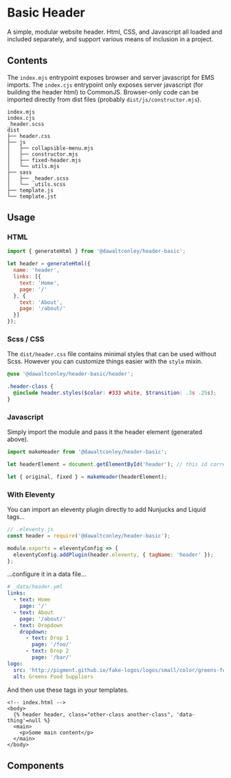 # Basic Header

A simple, modular website header. Html, CSS, and Javascript all loaded and included separately, and support various means of inclusion in a project.

## Contents

The `index.mjs` entrypoint exposes browser and server javascript for EMS imports. The `index.cjs` entrypoint only exposes server javascript (for building the header html) to CommonJS. Browser-only code can be imported directly from dist files (probably `dist/js/constructor.mjs`).

```
index.mjs
index.cjs
_header.scss
dist
├── header.css
├── js
│   ├── collapsible-menu.mjs
│   ├── constructor.mjs
│   ├── fixed-header.mjs
│   └── utils.mjs
├── sass
│   ├── _header.scss
│   └── _utils.scss
├── template.js
└── template.jst
```

## Usage

### HTML

```javascript
import { generateHtml } from '@dawaltconley/header-basic';

let header = generateHtml({
  name: 'header',
  links: [{
    text: 'Home',
    page: '/'
  }, {
    text: 'About',
    page: '/about/'
  }]
});
```

### Scss / CSS

<!-- TODO needs better documentation -->

The `dist/header.css` file contains minimal styles that can be used without Scss. However you can customize things easier with the `style` mixin.

```scss
@use '@dawaltconley/header-basic/header';

.header-class {
  @include header.styles($color: #333 white, $transition: .3s .25s);
}
```

### Javascript

Simply import the module and pass it the header element (generated above).

```javascript
import makeHeader from '@dawaltconley/header-basic';

let headerElement = document.getElementById('header'); // this id corresponds to the 'name' option

let { original, fixed } = makeHeader(headerElement);
```

### With Eleventy

You can import an eleventy plugin directly to add Nunjucks and Liquid tags...

```javascript
// .eleventy.js
const header = require('@dawaltconley/header-basic');

module.exports = eleventyConfig => {
  eleventyConfig.addPlugin(header.eleventy, { tagName: 'header' });
};
```

...configure it in a data file...

```yaml
# _data/header.yml
links:
  - text: Home
    page: '/'
  - text: About
    page: '/about/'
  - text: Dropdown
    dropdown:
      - text: Drop 1
        page: '/foo/'
      - text: Drop 2
        page: '/bar/'
logo:
  src: 'http://pigment.github.io/fake-logos/logos/small/color/greens-food-suppliers.png'
  alt: Greens Food Suppliers
```

And then use these tags in your templates.

```nunjucks
<!-- index.html -->
<body>
  {% header header, class="other-class another-class", 'data-thing'=null %}
  <main>
    <p>Some main content</p>
  </main>
</body>
```

## Components

